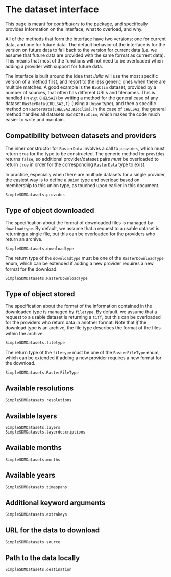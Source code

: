 # The dataset interface

This page is meant for *contributors* to the package, and specifically provides
information on the interface, what to overload, and why.

All of the methods that form the interface have two versions: one for current
data, and one for future data. The default behavior of the interface is for the
version on future data to fall back to the version for current data (*i.e.* we
assume that future data are provided with the same format as current data). This
means that most of the functions will not need to be overloaded when adding a
provider with support for future data.

The interface is built around the idea that *Julia* will use the most specific
version of a method first, and resort to the less generic ones when there are
multiple matches. A good example is the `BioClim` dataset, provided by a number
of sources, that often has different URLs and filenames. This is handled (in
*e.g.* `CHELSA2`) by writing a method for the general case of any dataset
`RasterData{CHELSA2,T}` (using a `Union` type), and then a specific method on
`RasterData{CHELSA2,BioClim}`. In the case of `CHELSA2`, the general method
handles all datasets *except* `BioClim`, which makes the code much easier to
write and maintain.

## Compatibility between datasets and providers

The inner constructor for `RasterData` involves a call to `provides`, which must
return `true` for the type to be constructed. The generic method for `provides`
returns `false`, so additional provider/dataset pairs *must* be overloaded to
return `true` in order for the corresponding `RasterData` type to exist.

In practice, especially when there are multiple datasets for a single provider,
the easiest way is to define a `Union` type and overload based on membership to
this union type, as touched upon earlier in this document.

```@docs
SimpleSDMDatasets.provides
```

## Type of object downloaded

The specification about the format of downloaded files is managed by
`downloadtype`. By default, we assume that a request to a usable dataset is
returning a single file, but this can be overloaded for the providers who return
an archive.

```@docs
SimpleSDMDatasets.downloadtype
```

The return type of the `downloadtype` must be one of the `RasterDownloadType`
enum, which can be extended if adding a new provider requires a new format for
the download.

```@docs
SimpleSDMDatasets.RasterDownloadType
```

## Type of object stored

The specification about the format of the information contained in the
downloaded type is managed by `filetype`. By default, we assume that a request
to a usable dataset is returning a `tiff`, but this can be overloaded for the
providers who return data in another format. Note that *if* the download type is
an archive, the file type describes the format of the files within the archive.

```@docs
SimpleSDMDatasets.filetype
```

The return type of the `filetype` must be one of the `RasterFileType`
enum, which can be extended if adding a new provider requires a new format for
the download.

```@docs
SimpleSDMDatasets.RasterFileType
```

## Available resolutions

```@docs
SimpleSDMDatasets.resolutions
```

## Available layers

```@docs
SimpleSDMDatasets.layers
SimpleSDMDatasets.layerdescriptions
```

## Available months

```@docs
SimpleSDMDatasets.months
```

## Available years

```@docs
SimpleSDMDatasets.timespans
```

## Additional keyword arguments

```@docs
SimpleSDMDatasets.extrakeys
```

## URL for the data to download

```@docs
SimpleSDMDatasets.source
```

## Path to the data locally

```@docs
SimpleSDMDatasets.destination
```